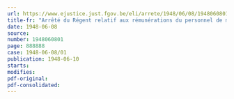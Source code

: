 ```yaml
---
url: https://www.ejustice.just.fgov.be/eli/arrete/1948/06/08/1948060801/justel
title-fr: "Arrêté du Régent relatif aux rémunérations du personnel de maîtrise, des gens de métier et de service rétribués par l'Etat"
date: 1948-06-08
source:
number: 1948060801
page: 888888
case: 1948-06-08/01
publication: 1948-06-10
starts:
modifies:
pdf-original:
pdf-consolidated:
---
```



